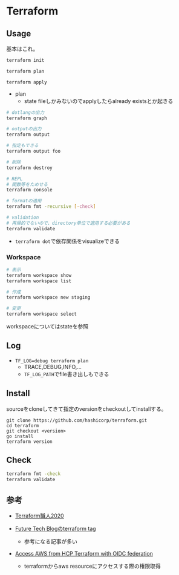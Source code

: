 # Terraform

## Usage

基本はこれ。

```sh
terraform init

terraform plan

terraform apply
```

* plan
  * state fileしかみないのでapplyしたらalready existsとか起きる

```sh
# dotlangの出力
terraform graph

# outputの出力
terraform output

# 指定もできる
terraform output foo

# 削除
terraform destroy

# REPL
# 関数等をためせる
terraform console

# formatの適用
terraform fmt -recursive [-check]

# validation
# 再帰的でないので、directory単位で適用する必要がある
terraform validate
```

* `terraform dot`で依存関係をvisualizeできる


### Workspace

```sh
# 表示
terraform workspace show
terraform workspace list

# 作成
terraform workspace new staging

# 変更
terraform workspace select
```

workspaceについてはstateを参照

## Log

* `TF_LOG=debug terraform plan`
  * TRACE,DEBUG,INFO,...
  * `TF_LOG_PATH`でfile書き出しもできる

## Install

sourceをcloneしてきて指定のversionをcheckoutしてinstallする。

```console
git clone https://github.com/hashicorp/terraform.git
cd terraform
git checkout <version>
go install
terraform version
```

## Check

```sh
terraform fmt -check
terraform validate
```

## 参考

* [Terraform職人2020](https://qiita.com/minamijoyo/items/3a7467f70d145ac03324#terraformlockhcl)

* [Future Tech Blogのterraform tag](https://future-architect.github.io/tags/Terraform/page/2/)
  * 参考になる記事が多い

* [Access AWS from HCP Terraform with OIDC federation](https://www.hashicorp.com/blog/access-aws-from-hcp-terraform-with-oidc-federation)
  * terraformからaws resourceにアクセスする際の権限取得
